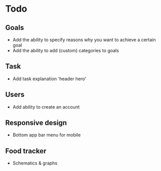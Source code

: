 # Todo

## Goals

- Add the ability to specify reasons why you want to achieve a certain goal
- Add the ability to add (custom) categories to goals

## Task

- Add task explanation 'header hero'

## Users

- Add ability to create an account


## Responsive design

- Bottom app bar menu for mobile


## Food tracker

- Schematics & graphs